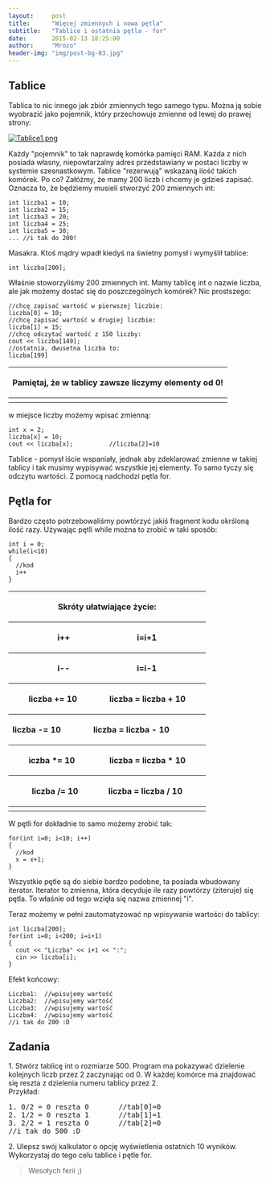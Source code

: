 ```yaml
---
layout:     post
title:      "Więcej zmiennych i nowa pętla"
subtitle:   "Tablice i ostatnia pętla - for"
date:       2015-02-13 18:25:00
author:     "Mrozo"
header-img: "img/post-bg-03.jpg"
---
```


<h2 class="section-heading toph">Tablice</h2>
<p> Tablica to nic innego jak zbiór zmiennych tego samego typu. Można ją sobie wyobrazić jako pojemnik, który przechowuje zmienne od lewej do prawej strony:</p>

<a href="#">
    <img src="{{ site.baseurl }}/img/inpost/tablice1.png" alt="Tablice1.png">
</a>

<p class="lowmar">Każdy "pojemnik" to tak naprawdę komórka pamięci RAM. Każda z nich posiada własny, niepowtarzalny adres przedstawiany w postaci liczby w systemie szesnastkowym.
Tablice "rezerwują" wskazaną ilość takich komórek.
Po co? Załóżmy, że mamy 200 liczb i chcemy je gdzieś zapisać. Oznacza to, że będziemy musieli stworzyć 200 zmiennych int:</p>

<pre class="colorx"><code class="c++">int liczba1 = 10;
int liczba2 = 15;
int liczba3 = 20;
int liczba4 = 25;
int liczba5 = 30;
... //i tak do 200!</code></pre>

<p class="lowmar">Masakra. Ktoś mądry wpadł kiedyś na świetny pomysł i wymyślił tablice:</p>

<pre class="colorx"><code class="c++">int liczba[200];</code></pre>

<p class="lowmar">Właśnie stoworzyliśmy 200 zmiennych int. Mamy tablicę int o nazwie liczba, ale jak możemy dostać się do poszczególnych komórek?
Nic prostszego:</p>

<pre class="colorx nullmar">
<code class="c++">//chcę zapisać wartość w pierwszej liczbie:
liczba[0] = 10;
//chcę zapisać wartość w drugiej liczbie:
liczba[1] = 15;
//chcę odczytać wartość z 150 liczby:
cout << liczba[149];
//ostatnia, dwusetna liczba to:
liczba[199]</code></pre>


<table><tbody><tr><th><p class="null">Pamiętaj, że w tablicy zawsze liczymy elementy od 0!</p></th></tr><th class="red"></th></tbody></table>


<p class="lowmar">w miejsce liczby możemy wpisać zmienną:</p>

<pre class="colorx"><code class="c++">int x = 2;
liczba[x] = 10;
cout << liczba[x];          //liczba[2]=10</code></pre>


<p>Tablice - pomysł iście wspaniały, jednak aby zdeklarować zmienne w takiej tablicy i tak musimy wypisywać wszystkie jej elementy. To samo tyczy się odczytu wartości. Z pomocą nadchodzi pętla for. </p>

<h2 class="section-heading">Pętla for</h2>
<p class="lowmar">Bardzo często potrzebowaliśmy powtórzyć jakiś fragment kodu okrśloną ilość razy. Używając pętli while można to zrobić w taki sposób:</p>

<pre class="colorx nullmar"><code class="c++">int i = 0;
while(i<10)
{
  //kod
  i++
}</code></pre>

<table><tbody><tr><th><p class="null">Skróty ułatwiające życie:</p></th></tr>
<tr><th><p class="null">i++&nbsp;&nbsp;&nbsp;&nbsp;&nbsp;&nbsp;&nbsp;&nbsp;&nbsp;&nbsp;&nbsp;&nbsp;&nbsp;&nbsp;&nbsp;&nbsp;&nbsp;&nbsp;&nbsp;&nbsp;&nbsp;&nbsp;&nbsp;&nbsp;&nbsp;&nbsp;&nbsp;&nbsp;&nbsp;&nbsp;&nbsp;<span class="output">i=i+1</span></p></th></tr>
<tr><th><p class="null">i--&nbsp;&nbsp;&nbsp;&nbsp;&nbsp;&nbsp;&nbsp;&nbsp;&nbsp;&nbsp;&nbsp;&nbsp;&nbsp;&nbsp;&nbsp;&nbsp;&nbsp;&nbsp;&nbsp;&nbsp;&nbsp;&nbsp;&nbsp;&nbsp;&nbsp;&nbsp;&nbsp;&nbsp;&nbsp;&nbsp;&nbsp;<span class="output">i=i-1</span></p></th></tr>
<tr><th><p class="null">liczba += 10&nbsp;&nbsp;&nbsp;&nbsp;&nbsp;&nbsp;&nbsp;&nbsp;&nbsp;&nbsp;&nbsp;&nbsp;&nbsp;&nbsp;&nbsp;<span class="output">liczba = liczba + 10</span></p></th></tr>
<tr><th><p class="null">liczba -= 10&nbsp;&nbsp;&nbsp;&nbsp;&nbsp;&nbsp;&nbsp;&nbsp;&nbsp;&nbsp;&nbsp;&nbsp;&nbsp;&nbsp;&nbsp;<span class="output">liczba = liczba - 10&nbsp;&nbsp;&nbsp;&nbsp;&nbsp;&nbsp;&nbsp;&nbsp;&nbsp;&nbsp;&nbsp;&nbsp;&nbsp;&nbsp;&nbsp;</span></p></th></tr>
<tr><th><p class="null">iczba *= 10&nbsp;&nbsp;&nbsp;&nbsp;&nbsp;&nbsp;&nbsp;&nbsp;&nbsp;&nbsp;&nbsp;&nbsp;&nbsp;&nbsp;&nbsp;&nbsp;<span class="output">liczba = liczba * 10</span></p></th></tr>
<tr><th><p class="null">liczba /= 10&nbsp;&nbsp;&nbsp;&nbsp;&nbsp;&nbsp;&nbsp;&nbsp;&nbsp;&nbsp;&nbsp;&nbsp;&nbsp;&nbsp;<span class="output">liczba = liczba / 10</span></p></pre></th></tr>
<th class="green"></th>
</tbody></table>

<p class="lowmar">W pętli for dokładnie to samo możemy zrobić tak:</p>

<pre class="colorx"><code class="c++">for(int i=0; i<10; i++)
{
  //kod
  x = x+1;
}</code></pre>

<p class="lowmar">Wszystkie pętle są do siebie bardzo podobne, ta posiada wbudowany iterator. Iterator to zmienna, która decyduje ile razy powtórzy (ziteruje) się pętla. To właśnie od tego wzięła się nazwa zmiennej "i". </p>

<p class="lowmar">Teraz możemy w pełni zautomatyzować np wpisywanie wartości do tablicy:</p>

<pre class="colorx"><code class="c++">int liczba[200];
for(int i=0; i<200; i=i+1)
{
  cout << "Liczba" << i+1 << ":";
  cin >> liczba[i];
}</code></pre>

<p class="lowmar">Efekt końcowy:</p>

<pre class="colorx"><code class="c++">Liczba1:  //wpisujemy wartość
Liczba2:  //wpisujemy wartość
Liczba3:  //wpisujemy wartość
Liczba4:  //wpisujemy wartość
//i tak do 200 :D</code></pre>


<h2 class="section-heading">Zadania</h2>

<p class="lowmar">1. Stwórz tablicę int o rozmiarze 500. Program ma pokazywać dzielenie kolejnych liczb przez 2 zaczynając od 0. W każdej komórce ma znajdować się reszta z dzielenia numeru tablicy przez 2.<br>Przykład:</p>
<pre>1. 0/2 = 0 reszta 0       //tab[0]=0
2. 1/2 = 0 reszta 1       //tab[1]=1
3. 2/2 = 1 reszta 0       //tab[2]=0
//i tak do 500 :D</pre>

<p class="lowmar">2. Ulepsz swój kalkulator o opcję wyświetlenia ostatnich 10 wyników. Wykorzystaj do tego celu tablice i pętle for.</p>

<blockquote>Wesołych ferii ;)</blockquote>

